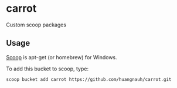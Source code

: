 # carrot

Custom scoop packages

## Usage

[Scoop](http://scoop.sh/) is apt-get (or homebrew) for Windows.

To add this bucket to scoop, type:

```
scoop bucket add carrot https://github.com/huangnauh/carrot.git
```
